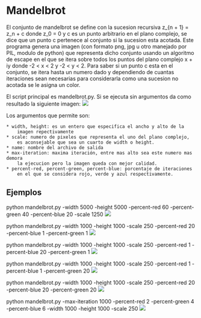 # Mandelbrot

El conjunto de mandelbrot se define con la sucesion recursiva z_{n + 1} = z_n + c
donde z_0 = 0 y c es un punto arbitrario en el plano complejo, se dice que un punto
c pertenece al conjunto si la sucesion esta acotada. Este programa genera una imagen
(con formato png, jpg u otro manejado por PIL, modulo de python) que representa dicho
conjunto usando un algoritmo de escape en el que se itera sobre todos los puntos del
plano complejo x + iy donde -2 < x < 2 y -2 < y < 2. Para saber si un punto c esta en
el conjunto, se itera hasta un numero dado y dependiendo de cuantas iteraciones
sean necesarias para considerarla como una sucesion no acotada se le asigna un color.

El script principal es mandelbrot.py. Si se ejecuta sin argumentos da como
resultado la siguiente imagen:
![](https://github.com/Luispapiernik/Fractales/blob/master/Mandelbrot/Images/mandelbrot_default.png)

Los argumentos que permite son:

    * width, height: es un entero que especifica el ancho y alto de la
        imagen repectivamente
    * scale: numero de pixeles que representa el uno del plano complejo,
        es aconsejable que sea un cuarto de width o height.
    * name: nombre del archivo de salida
    * max-iteration: maxima iteración, entre mas alto sea este numero mas demora
        la ejecucion pero la imagen queda con mejor calidad.
    * percent-red, percent-green, percent-blue: porcentaje de iteraciones
        en el que se considera rojo, verde y azul respectivamente.


## Ejemplos

python mandelbrot.py -width 5000 -height 5000 -percent-red 60 -percent-green 40 -percent-blue 20 -scale 1250
![](https://github.com/Luispapiernik/Fractales/blob/master/Mandelbrot/Images/mandelbrot_5000.png)

python mandelbrot.py -width 1000 -height 1000 -scale 250 -percent-red 20 -percent-blue 1 -percent-green 1
![](https://github.com/Luispapiernik/Fractales/blob/master/Mandelbrot/Images/mandelbrot_red.png)

python mandelbrot.py -width 1000 -height 1000 -scale 250 -percent-red 1 -percent-blue 20 -percent-green 1
![](https://github.com/Luispapiernik/Fractales/blob/master/Mandelbrot/Images/mandelbrot_blue.png)

python mandelbrot.py -width 1000 -height 1000 -scale 250 -percent-red 1 -percent-blue 1 -percent-green 20
![](https://github.com/Luispapiernik/Fractales/blob/master/Mandelbrot/Images/mandelbrot_green.png)

python mandelbrot.py -width 1000 -height 1000 -scale 250 -percent-red 20 -percent-blue 20 -percent-green 20
![](https://github.com/Luispapiernik/Fractales/blob/master/Mandelbrot/Images/mandelbrot_gray.png)

python mandelbrot.py -max-iteration 1000 -percent-red 2 -percent-green 4 -percent-blue 6 -width 1000 -height 1000 -scale 250
![](https://github.com/Luispapiernik/Fractales/blob/master/Mandelbrot/Images/mandelbrot_good.png)
